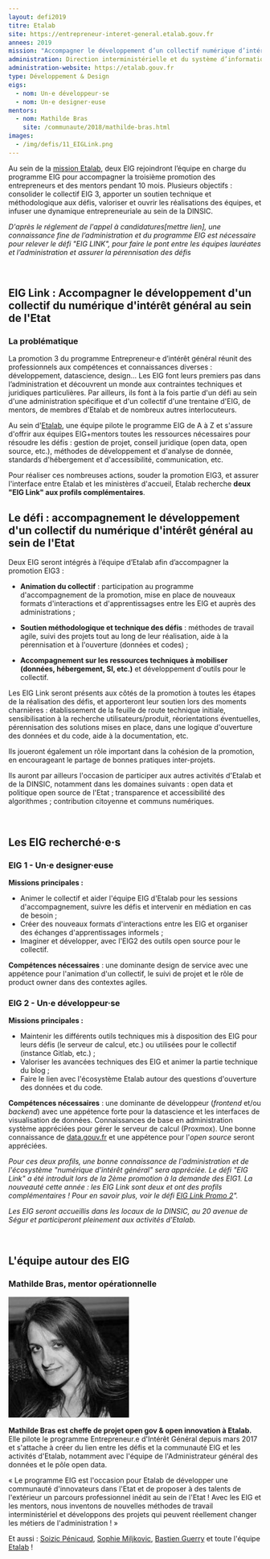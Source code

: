 ```yaml
---
layout: defi2019
titre: Etalab
site: https://entrepreneur-interet-general.etalab.gouv.fr
annees: 2019
mission: "Accompagner le développement d’un collectif numérique d’intérêt général au sein de l’Etat"
administration: Direction interministérielle et du système d’information et de communication de l’Etat
administration-website: https://etalab.gouv.fr
type: Développement & Design
eigs:
  - nom: Un·e développeur·se
  - nom: Un·e designer·euse
mentors:
  - nom: Mathilde Bras
    site: /communaute/2018/mathilde-bras.html
images: 
  - /img/defis/11_EIGLink.png
---
```


Au sein de la [mission Etalab](https://etalab.gouv.fr), deux EIG rejoindront l’équipe en
charge du programme EIG pour accompagner la troisième promotion des
entrepreneurs et des mentors pendant 10 mois. Plusieurs objectifs :
consolider le collectif EIG 3, apporter un soutien technique et
méthodologique aux défis, valoriser et ouvrir les réalisations des
équipes, et infuser une dynamique entrepreneuriale au sein de la
DINSIC.

_D'après le réglement de l'appel à candidatures[mettre lien], une
connaissance fine de l’administration et du programme EIG est
nécessaire pour relever le défi "EIG LINK", pour faire le pont entre
les équipes lauréates et l’administration et assurer la pérennisation
des défis_

<br/>

## EIG Link : Accompagner le développement d'un collectif du numérique d'intérêt général au sein de l'Etat

### La problématique

La promotion 3 du programme Entrepreneur·e d’intérêt général réunit
des professionnels aux compétences et connaissances diverses :
développement, datascience, design...  Les EIG font leurs premiers
pas dans l’administration et découvrent un monde aux contraintes
techniques et juridiques particulières. Par ailleurs, ils font à la
fois partie d'un défi au sein d'une administration spécifique et d'un
collectif d'une trentaine d'EIG, de mentors, de membres d'Etalab et de nombreux autres interlocuteurs.

Au sein d'[Etalab](http://www.etalab.gouv.fr/), une équipe pilote le programme EIG de A à Z et s'assure d'offrir aux équipes EIG+mentors toutes les ressources nécessaires pour résoudre les défis : gestion de projet, conseil juridique (open data, open source, etc.), méthodes de développement et d'analyse de donnée, standards d'hébergement et d'accessibilité, communication, etc.

Pour réaliser ces nombreuses actions, souder la promotion EIG3, et assurer l'interface entre Etalab et les ministères d'accueil, Etalab recherche **deux "EIG Link" aux profils complémentaires**. 

## Le défi : accompagnement le développement d'un collectif du numérique d'intérêt général au sein de l'Etat

Deux EIG seront intégrés à l’équipe d’Etalab afin d’accompagner la
promotion EIG3 :

* **Animation du collectif** : participation au programme
  d'accompagnement de la promotion, mise en place de nouveaux formats
  d'interactions et d'apprentissagses entre les EIG et auprès des
  administrations ;

* **Soutien méthodologique et technique des défis** : méthodes de
  travail agile, suivi des projets tout au long de leur réalisation,
  aide à la pérennisation et à l'ouverture (données et codes) ;

* **Accompagnement sur les ressources techniques à mobiliser (données,
  hébergement, SI, etc.)** et développement d'outils pour le
  collectif.

Les EIG Link seront présents aux côtés de la promotion à toutes les
étapes de la réalisation des défis, et apporteront leur soutien lors
des moments charnières : établissement de la feuille de route
technique initiale, sensibilisation à la recherche
utilisateurs/produit, réorientations éventuelles, pérennisation des
solutions mises en place, dans une logique d'ouverture des données et
du code, aide à la documentation, etc.

Ils joueront également un rôle important dans la cohésion de la
promotion, en encourageant le partage de bonnes pratiques
inter-projets.

Ils auront par ailleurs l'occasion de participer aux autres
activités d'Etalab et de la DINSIC, notamment dans les domaines
suivants : open data et politique open source de l'Etat ; transparence et accessibilité des algorithmes ; contribution citoyenne et communs numériques.

<br/>

## Les EIG recherché·e·s

### EIG 1 - Un·e designer·euse

**Missions principales :** 
* Animer le collectif et aider l'équipe EIG d'Etalab pour les sessions d'accompagnement, suivre les défis et intervenir en médiation en cas de besoin ; 
* Créer des nouveaux formats d'interactions entre les EIG et organiser des échanges d'apprentissages informels ; 
* Imaginer et développer, avec l'EIG2 des outils open source pour le collectif.

**Compétences nécessaires** : une dominante design de service avec une appétence
pour l'animation d'un collectif, le suivi de projet et
le rôle de product owner dans des contextes agiles.

### EIG 2 - Un·e développeur·se

**Missions principales :**
* Maintenir les différents outils techniques mis à disposition des EIG
  pour leurs défis (le serveur de calcul, etc.) ou utilisées pour le
  collectif (instance Gitlab, etc.) ;
* Valoriser les avancées techniques des EIG et animer la partie technique du blog ;
* Faire le lien avec l'écosystème Etalab autour des questions
  d'ouverture des données et du code.

**Compétences nécessaires** : une dominante de développeur (*frontend* et/ou
*backend*) avec une appétence forte pour la datascience et les
interfaces de visualisation de données. Connaissances de base en
administration système appréciées pour gérer le serveur de calcul
(Proxmox). Une bonne connaissance de
[data.gouv.fr](https://www.data.gouv.fr/) et une appétence pour
l'*open source* seront appréciées.

_Pour ces deux profils, une bonne connaissance de l'administration et
de l'écosystème "numérique d'intérêt général" sera appréciée. Le défi "EIG Link" a été introduit lors de la 2ème promotion à la demande des EIG1. La nouveauté cette année : les EIG Link sont deux et ont des profils complémentaires ! Pour en savoir plus, voir le défi [EIG Link Promo 2](http://site-eig.etalab.gouv.fr/defis/2018/eiglink.html)"._

_Les EIG seront accueillis dans les locaux de la DINSIC, au 20 avenue
de Ségur et participeront pleinement aux activités d'Etalab._

<br/>

## L'équipe autour des EIG

### Mathilde Bras, mentor opérationnelle

![Mathilde Bras](/img/communaute/mathilde_bras.jpg)

**Mathilde Bras est cheffe de projet open gov & open innovation à
Etalab.** Elle pilote le programme Entrepreneur.e d'Intérêt Général
depuis mars 2017 et s'attache à créer du lien entre les défis et la
communauté EIG et les activités d'Etalab, notamment avec l'équipe de
l'Administrateur général des données et le pôle open data.

« Le programme EIG est l'occasion pour Etalab de développer une
communauté d'innovateurs dans l'Etat et de proposer à des talents de
l'extérieur un parcours professionnel inédit au sein de l'Etat ! Avec
les EIG et les mentors, nous inventons de nouvelles méthodes de
travail interministériel et développons des projets qui peuvent
réellement changer les métiers de l'administration ! »

Et aussi : [Soizic
Pénicaud](/communaute/2018/soizic-penicaud.html), [Sophie
Miljkovic](/communaute/2018/sophie-miljkovic.html), [Bastien
Guerry](/communaute/2018/bastien-guerry.html) et toute l'équipe
[Etalab](https://www.etalab.gouv.fr/lequipe) !

